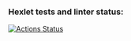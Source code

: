 ### Hexlet tests and linter status:
[![Actions Status](https://github.com/highlyloadedboar/spring-boot-project-99/actions/workflows/hexlet-check.yml/badge.svg)](https://github.com/highlyloadedboar/spring-boot-project-99/actions)